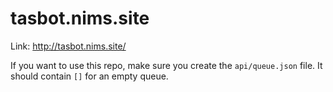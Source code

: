 # tasbot.nims.site
Link: http://tasbot.nims.site/

If you want to use this repo, make sure you create the `api/queue.json` file. It should contain `[]` for an empty queue.
